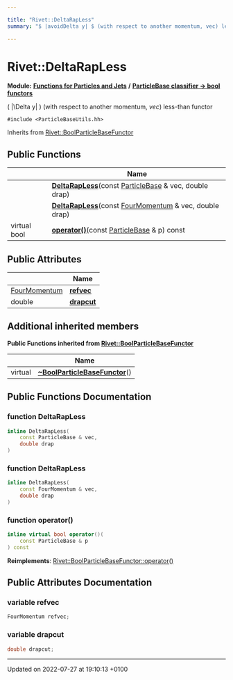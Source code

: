 ```yaml
---

title: "Rivet::DeltaRapLess"
summary: "$ |avoidDelta y| $ (with respect to another momentum, vec) less-than functor "

---
```


# Rivet::DeltaRapLess

**Module:** **[Functions for Particles and Jets](http://example.org/modules/group__particlebaseutils/)** **/** **[ParticleBase classifier -> bool functors](http://example.org/modules/group__particlebasetutils__pb2bool/)**



\( |\Delta y| \) (with respect to another momentum, _vec_) less-than functor 


`#include <ParticleBaseUtils.hh>`

Inherits from [Rivet::BoolParticleBaseFunctor](http://example.org/classes/structrivet_1_1boolparticlebasefunctor/)

## Public Functions

|                | Name           |
| -------------- | -------------- |
| | **[DeltaRapLess](http://example.org/modules/group__particlebaseutils/#function-deltarapless)**(const <a href="http://example.org/classes/classrivet_1_1particlebase/">ParticleBase</a> & vec, double drap) |
| | **[DeltaRapLess](http://example.org/modules/group__particlebaseutils/#function-deltarapless)**(const <a href="http://example.org/classes/classrivet_1_1fourmomentum/">FourMomentum</a> & vec, double drap) |
| virtual bool | **[operator()](http://example.org/modules/group__particlebaseutils/#function-operator())**(const <a href="http://example.org/classes/classrivet_1_1particlebase/">ParticleBase</a> & p) const |

## Public Attributes

|                | Name           |
| -------------- | -------------- |
| <a href="http://example.org/classes/classrivet_1_1fourmomentum/">FourMomentum</a> | **[refvec](http://example.org/modules/group__particlebaseutils/#variable-refvec)**  |
| double | **[drapcut](http://example.org/modules/group__particlebaseutils/#variable-drapcut)**  |

## Additional inherited members

**Public Functions inherited from [Rivet::BoolParticleBaseFunctor](http://example.org/classes/structrivet_1_1boolparticlebasefunctor/)**

|                | Name           |
| -------------- | -------------- |
| virtual | **[~BoolParticleBaseFunctor](http://example.org/modules/group__particlebaseutils/#function-~boolparticlebasefunctor)**() |


## Public Functions Documentation

### function DeltaRapLess

```cpp
inline DeltaRapLess(
    const ParticleBase & vec,
    double drap
)
```


### function DeltaRapLess

```cpp
inline DeltaRapLess(
    const FourMomentum & vec,
    double drap
)
```


### function operator()

```cpp
inline virtual bool operator()(
    const ParticleBase & p
) const
```


**Reimplements**: [Rivet::BoolParticleBaseFunctor::operator()](http://example.org/modules/group__particlebaseutils/#function-operator())


## Public Attributes Documentation

### variable refvec

```cpp
FourMomentum refvec;
```


### variable drapcut

```cpp
double drapcut;
```


-------------------------------

Updated on 2022-07-27 at 19:10:13 +0100